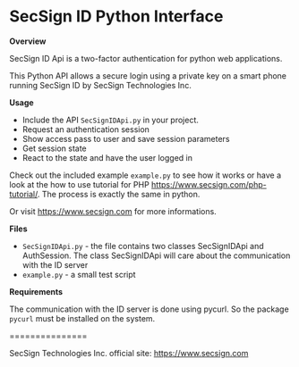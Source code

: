 # SecSign ID Python Interface


**Overview**

SecSign ID Api is a two-factor authentication for python web applications.

This Python API allows a secure login using a private key on a smart phone running SecSign ID by SecSign Technologies Inc.


**Usage**

* Include the API `SecSignIDApi.py` in your project.
* Request an authentication session
* Show access pass to user and save session parameters 
* Get session state 
* React to the state and have the user logged in


Check out the included example `example.py` to see how it works or 
have a look at the how to use tutorial for PHP <https://www.secsign.com/php-tutorial/>. The process is exactly the same in python.

Or visit <https://www.secsign.com> for more informations.

**Files**

* `SecSignIDApi.py` - the file contains two classes SecSignIDApi and AuthSession. The class SecSignIDApi will care about the communication with the ID server
* `example.py` - a small test script

**Requirements**

The communication with the ID server is done using pycurl. So the package `pycurl` must be installed on the system.


===============

SecSign Technologies Inc. official site: <https://www.secsign.com>